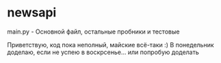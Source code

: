 # newsapi
main.py - Основной файл, остальные пробники и тестовые

Приветствую, код пока неполный, майские всё-таки :)
В понедельник доделаю, если не успею в воскрсенье... или попробую доделать

